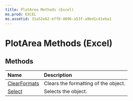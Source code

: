 ```yaml
---
title: PlotArea Methods (Excel)
ms.prod: EXCEL
ms.assetid: 31a52eb2-eff0-4096-a53f-a9bd1c41eba1
---
```



# PlotArea Methods (Excel)

## Methods



|**Name**|**Description**|
|:-----|:-----|
|[ClearFormats](plotarea-clearformats-method-excel.md)|Clears the formatting of the object.|
|[Select](plotarea-select-method-excel.md)|Selects the object.|

